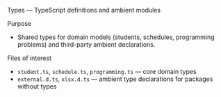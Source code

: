 Types — TypeScript definitions and ambient modules

Purpose
- Shared types for domain models (students, schedules, programming problems) and third-party ambient declarations.

Files of interest
- `student.ts`, `schedule.ts`, `programming.ts` — core domain types
- `external.d.ts`, `xlsx.d.ts` — ambient type declarations for packages without types
